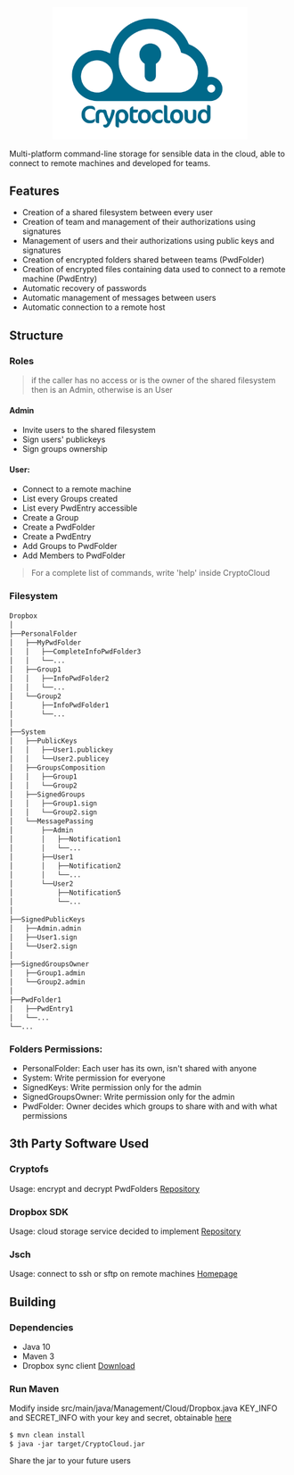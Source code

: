 <p align="center">
  <img src="CryptoCloud20/src/main/resources/Logo.png" width="350" alt="CryptoCloud logo" title="CryptoCloud">
</p>

Multi-platform command-line storage for sensible data in the cloud, able to connect to remote machines and developed for teams. 

## Features
- Creation of a shared filesystem between every user 
- Creation of team and management of their authorizations using signatures
- Management of users and their authorizations using public keys and signatures
- Creation of encrypted folders shared between teams (PwdFolder)
- Creation of encrypted files containing data used to connect to a remote machine (PwdEntry)
- Automatic recovery of passwords
- Automatic management of messages between users
- Automatic connection to a remote host

## Structure
### Roles

> if the caller has no access or is the owner of the shared filesystem  then is an Admin, otherwise is an User 
 
#### Admin
- Invite users to the shared filesystem
- Sign users' publickeys
- Sign groups ownership

#### User:
- Connect to a remote machine
- List every Groups created
- List every PwdEntry accessible
- Create a Group
- Create a PwdFolder
- Create a PwdEntry
- Add Groups to PwdFolder
- Add Members to PwdFolder

> For a complete list of commands, write 'help' inside CryptoCloud


### Filesystem

	Dropbox
	│
	├──PersonalFolder
	│	├──MyPwdFolder
	│	│	├──CompleteInfoPwdFolder3 
	│	│	└──...             
	│	├──Group1
	│	│	├──InfoPwdFolder2 
	│	│	└──...             
	│	└──Group2
	│		├──InfoPwdFolder1
	│		└──... 
	│
	├──System                    
	│   ├──PublicKeys 
	│	│	├──User1.publickey
	│	│	└──User2.publicey
	│   ├──GroupsComposition
	│	│	├──Group1 
	│	│	└──Group2              
	│   ├──SignedGroups
	│	│	├──Group1.sign 
	│	│	└──Group2.sign           
	│   └──MessagePassing            
	│   	├──Admin
	│		│	├──Notification1 
	│		│	└──...         
	│		├──User1
	│		│	├──Notification2 
	│		│	└──...
	│		└──User2  
	│			├──Notification5 
	│			└──...       
	│
	├──SignedPublicKeys
	│	├──Admin.admin 
	│	├──User1.sign
	│	└──User2.sign
	│
	├──SignedGroupsOwner
	│	├──Group1.admin 
	│	└──Group2.admin
	│
	├──PwdFolder1
	│	├──PwdEntry1
	│	└──...
	└──...

### Folders Permissions:
- PersonalFolder: Each user has its own, isn't shared with anyone	
- System: Write permission for everyone
- SignedKeys: Write permission only for the admin
- SignedGroupsOwner: Write permission only for the admin
- PwdFolder: Owner decides which groups to share with and with what permissions

	




## 3th Party Software Used
### Cryptofs
Usage: encrypt and decrypt PwdFolders 
[Repository](https://github.com/cryptomator/cryptofs "CryptoFs Homepage")<br>
### Dropbox SDK
Usage: cloud storage service decided to implement
[Repository](https://github.com/dropbox/dropbox-sdk-java "Dropbox Homepage")<br>
### Jsch
Usage: connect to ssh or sftp on remote machines 
[Homepage](http://www.jcraft.com/jsch/ "Jsch Homepage")<br>

## Building 
### Dependencies
- Java 10
- Maven 3
- Dropbox sync client [Download](https://www.dropbox.com/downloadin "Download")

### Run Maven
Modify  inside src/main/java/Management/Cloud/Dropbox.java KEY_INFO and SECRET_INFO with your key and secret, obtainable
[here](https://www.dropbox.com/developers/apps "Dropbox Developers")
	
	$ mvn clean install
	$ java -jar target/CryptoCloud.jar

Share the jar to your future users


